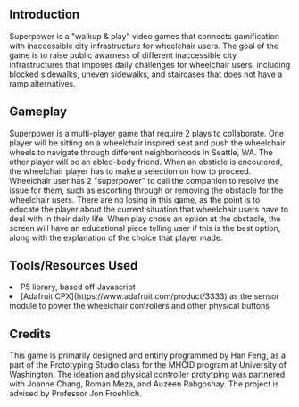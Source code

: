 <h2>Introduction</h2>
Superpower is a "walkup & play" video games that connects gamification with inaccessible city infrastructure for wheelchair users. The goal of the game is to raise public awarness
of different inaccessible city infrastructures that imposes daily challenges for wheelchair users, including blocked sidewalks, uneven sidewalks, and staircases that does not have a ramp alternatives.

<h2>Gameplay</h2>
Superpower is a multi-player game that require 2 plays to collaborate. One player will be sitting on a wheelchair inspired seat and push the wheelchair wheels to navigate through different neighborhoods in Seattle, WA.
The other player will be an abled-body friend. When an obsticle is encoutered, the wheelchair player has to make a selection on how to proceed. Wheelchair user has 2 "superpower" to call the companion to resolve the issue for them,
such as escorting through or removing the obstacle for the wheelchair users. There are no losing in this game, as the point is to educate the player about the current situation that wheelchair users have to deal with in their daily life.
When play chose an option at the obstacle, the screen will have an educational piece telling user if this is the best option, along with the explanation of the choice that player made.

<h2>Tools/Resources Used</h2>
<li>P5 library, based off Javascript</li>
<li>[Adafruit CPX](https://www.adafruit.com/product/3333) as the sensor module to power the wheelchair controllers and other physical buttons</li>


<h2>Credits</h2>
This game is primarily designed and entirly programmed by Han Feng, as a part of the Prototyping Studio class for the MHCID program at University of Washington. 
The ideation and physical controller protytping was partnered with Joanne Chang, Roman Meza, and Auzeen Rahgoshay. The project is advised by Professor Jon Froehlich.
